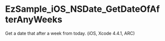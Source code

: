 EzSample_iOS_NSDate_GetDateOfAfterAnyWeeks
========================================

Get a date that after a week from today. (iOS, Xcode 4.4.1, ARC)
